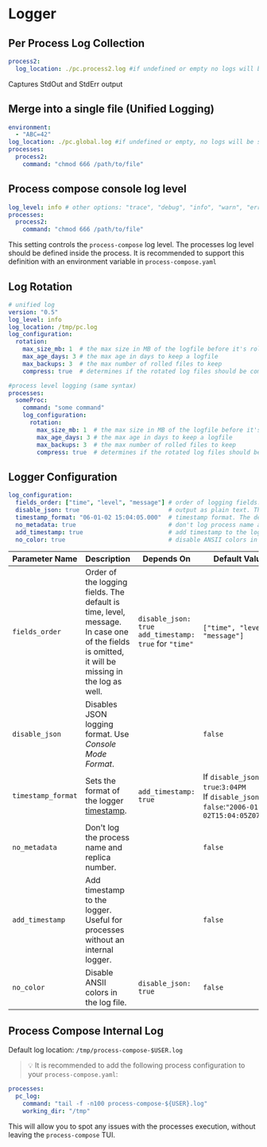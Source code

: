 # Logger
## Per Process Log Collection

```yaml
process2:
  log_location: ./pc.process2.log #if undefined or empty no logs will be saved
```

Captures StdOut and StdErr output

## Merge into a single file (Unified Logging)

```yaml
environment:
  - "ABC=42"
log_location: ./pc.global.log #if undefined or empty, no logs will be saved (if not defined per process)
processes:
  process2:
    command: "chmod 666 /path/to/file"
```

## Process compose console log level

```yaml
log_level: info # other options: "trace", "debug", "info", "warn", "error", "fatal", "panic"
processes:
  process2:
    command: "chmod 666 /path/to/file"
```

This setting controls the `process-compose` log level. The processes log level should be defined inside the process. It is recommended to support this definition with an environment variable in `process-compose.yaml`

## Log Rotation

```yaml
# unified log
version: "0.5"
log_level: info 
log_location: /tmp/pc.log
log_configuration:
  rotation:
    max_size_mb: 1  # the max size in MB of the logfile before it's rolled
    max_age_days: 3 # the max age in days to keep a logfile
    max_backups: 3  # the max number of rolled files to keep
    compress: true  # determines if the rotated log files should be compressed using gzip. The default is false

#process level logging (same syntax)
processes:
  someProc:
    command: "some command"
    log_configuration:
      rotation:
        max_size_mb: 1  # the max size in MB of the logfile before it's rolled
        max_age_days: 3 # the max age in days to keep a logfile
        max_backups: 3  # the max number of rolled files to keep
        compress: true  # determines if the rotated log files should be compressed using gzip. The default is false
```

## Logger Configuration

```yaml
log_configuration:
  fields_order: ["time", "level", "message"] # order of logging fields. The default is time, level, message
  disable_json: true                         # output as plain text. The default is false
  timestamp_format: "06-01-02 15:04:05.000"  # timestamp format. The default is RFC3339
  no_metadata: true                          # don't log process name and replica number
  add_timestamp: true                        # add timestamp to the logger. Default is false
  no_color: true	                         # disable ANSII colors in the logger. Default is false
```

| Parameter Name     | Description                                                  | Depends On                                                   | Default Value                                                |
| ------------------ | ------------------------------------------------------------ | ------------------------------------------------------------ | ------------------------------------------------------------ |
| `fields_order`     | Order of the logging fields. The default is time, level, message. In case one of the fields is omitted, it will be missing in the log as well. | `disable_json: true`<br />`add_timestamp: true` for `"time"` | `["time", "level", "message"]`                               |
| `disable_json`     | Disables JSON logging format. Use *Console Mode Format*.     |                                                              | `false`                                                      |
| `timestamp_format` | Sets the format of the logger [timestamp](https://pkg.go.dev/time#pkg-constants). | `add_timestamp: true`                                        | If `disable_json: true`:`3:04PM`<br />If `disable_json: false`:`"2006-01-02T15:04:05Z07:00"` |
| `no_metadata`      | Don't log the process name and replica number.               |                                                              | `false`                                                      |
| `add_timestamp`    | Add timestamp to the logger. Useful for processes without an internal logger. |                                                              | `false`                                                      |
| `no_color`         | Disable ANSII colors in the log file.                        | `disable_json: true`                                         | `false`                                                      |

## Process Compose Internal Log

Default log location: `/tmp/process-compose-$USER.log`

> :bulb: It is recommended to add the following process configuration to your `process-compose.yaml`:

```yaml
processes:
  pc_log:
    command: "tail -f -n100 process-compose-${USER}.log"
    working_dir: "/tmp"
```

This will allow you to spot any issues with the processes execution, without leaving the `process-compose` TUI.
